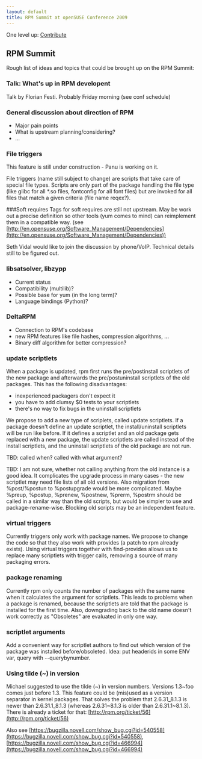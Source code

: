 ```yaml
---
layout: default
title: RPM Summit at openSUSE Conference 2009
---
```

One level up: [Contribute](contribute.html)

## RPM Summit
Rough list of ideas and topics that could be brought up on the RPM Summit:

### Talk: What's up in RPM developent
Talk by Florian Festi. Probably Friday morning (see conf schedule)

### General discussion about direction of RPM
* Major pain points
* What is upstream planning/considering?
* ... 

### File triggers
This feature is still under construction - Panu is working on it.

File triggers (name still subject to change) are scripts that take care of special file types. Scripts are only part of the package handling the file type (like glibc for all *.so files, fontconfig for all font files) but are invoked for all files that match a given criteria (file name reqex?).

###Soft requires
Tags for soft requires are still not upstream. May be work out a precise definition so other tools (yum comes to mind) can reimplement them in a compatible way. (see [http://en.opensuse.org/Software_Management/Dependencies](http://en.opensuse.org/Software_Management/Dependencies))

Seth Vidal would like to join the discussion by phone/VoIP. Technical details still to be figured out.

### libsatsolver, libzypp
* Current status
 * Compatibility (multilib)? 
* Possible base for yum (in the long term)?
 * Language bindings (Python)? 

### DeltaRPM
* Connection to RPM's codebase
 * new RPM features like file hashes, compression algorithms, ... 
* Binary diff algorithm for better compression? 

### update scriptlets
When a package is updated, rpm first runs the pre/postinstall scriptlets of the new package and afterwards the pre/postuninstall scriptlets of the old packages. This has the following disadvantages:

* inexperienced packagers don't expect it
* you have to add clumsy $0 tests to your scriptlets
* there's no way to fix bugs in the uninstall scriptlets 

We propose to add a new type of scriplets, called update scriptlets. If a package doesn't define an update scriptlet, the install/uninstall scriptlets will be run like before. If it defines a scriptlet and an old package gets replaced with a new package, the update scriptlets are called instead of the install scriptlets, and the uninstall scriptlets of the old package are not run.

TBD: called when? called with what argument?

TBD: I am not sure, whether not calling anything from the old instance is a good idea. It complicates the upgrade process in many cases - the new scriptlet may need file lists of all old versions. Also migration from %post/%postun to %postupgrade would be more complicated. Maybe %preup, %postup, %prenew, %postnew, %prerm, %postrm should be called in a similar way than the old scripts, but would be simpler to use and package-rename-wise. Blocking old scripts may be an independent feature.

### virtual triggers
Currently triggers only work with package names. We propose to change the code so that they also work with provides (a patch to rpm already exists). Using virtual triggers together with find-provides allows us to replace many scriptlets with trigger calls, removing a source of many packaging errors.

### package renaming
Currently rpm only counts the number of packages with the same name when it calculates the argument for scriptlets. This leads to problems when a package is renamed, because the scriptlets are told that the package is installed for the first time. Also, downgrading back to the old name doesn't work correctly as "Obsoletes" are evaluated in only one way.

### scriptlet arguments
Add a convenient way for scriptlet authors to find out which version of the package was installed before/obsoleted. Idea: put headerids in some ENV var, query with --querybynumber.

### Using tilde (~) in version
Michael suggested to use the tilde (~) in version numbers. Versions 1.3~foo comes just before 1.3. This feature could be (mis)used as a version separator in kernel packages. That solves the problem that 2.6.31_8.1.3 is newer than 2.6.31.1_8.1.3 (whereas 2.6.31~8.1.3 is older than 2.6.31.1~8.1.3). There is already a ticket for that: [http://rpm.org/ticket/56](http://rpm.org/ticket/56)

Also see [https://bugzilla.novell.com/show_bug.cgi?id=540558](https://bugzilla.novell.com/show_bug.cgi?id=540558), [https://bugzilla.novell.com/show_bug.cgi?id=466994](https://bugzilla.novell.com/show_bug.cgi?id=466994) 
